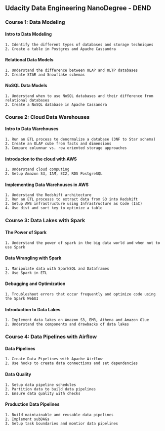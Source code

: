 ## Udacity Data Engineering NanoDegree - DEND
### Course 1: Data Modeling
#### Intro to Data Modeling
	1. Identify the different types of databases and storage techniques
	2. Create a table in Postgres and Apache Cassandra
#### Relational Data Models
	1. Understand the difference between OLAP and OLTP databases
	2. Create STAR and Snowflake schemas
#### NoSQL Data Models
	1. Understand when to use NoSQL databases and their difference from relational databases
	2. Create a NoSQL database in Apache Cassandra

### Course 2: Cloud Data Warehouses
#### Intro to Data Warehouses
	1. Run an ETL process to denormalize a database (3NF to Star schema)
	2. Create an OLAP cube from facts and dimensions
	3. Compare columnar vs. row oriented storage approaches
#### Introducion to the cloud with AWS
	1. Understand cloud computing
	2. Setup Amazon S3, IAM, EC2, RDS PostgreSQL 
#### Implementing Data Warehouses in AWS
	1. Understand the Redshift architecture
	2. Run an ETL processs to extract data from S3 into Redshift
	3. Setup AWS infrastructure using Infrastructure as Code (IaC)
	4. Use dist and sort key to optimize a table

### Course 3: Data Lakes with Spark
#### The Power of Spark
	1. Understand the power of spark in the big data world and when not to use Spark
#### Data Wrangling with Spark 
	1. Manipulate data with SparkSQL and Dataframes
	2. Use Spark in ETL 
#### Debugging and Optimization
	1. Troubleshoot errors that occur frequently and optimize code using the Spark WebUI
#### Introduction to Data Lakes
	1. Implement data lakes on Amazon S3, EMR, Athena and Amazon Glue
	2. Understand the components and drawbacks of data lakes

### Course 4: Data Pipelines with Airflow
#### Data Pipelines
	1. Create Data Pipelines with Apache Airflow
	2. Use hooks to create data connections and set dependencies
#### Data Quality
	1. Setup data pipeline schedules
	2. Partition data to build data pipelines
	3. Ensure data quality with checks
#### Production Data Pipelines
	1. Build maintainable and reusable data pipelines
	2. Implement subDAGs
	3. Setup task boundaries and montior data pipelines